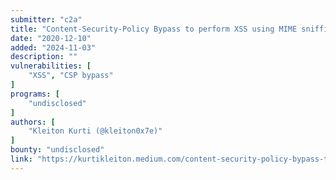 ```yaml
---
submitter: "c2a"
title: "Content-Security-Policy Bypass to perform XSS using MIME sniffing"
date: "2020-12-10"
added: "2024-11-03"
description: ""
vulnerabilities: [
    "XSS", "CSP bypass"
]
programs: [
    "undisclosed"
]
authors: [
    "Kleiton Kurti (@kleiton0x7e)"
]
bounty: "undisclosed"
link: "https://kurtikleiton.medium.com/content-security-policy-bypass-to-perform-xss-3c8dd0d40c2e"
---
```




